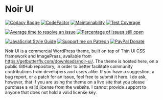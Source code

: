 # Noir UI

[![Codacy Badge](https://api.codacy.com/project/badge/Grade/5e1b27720c8f43f9b8ecbc0d3e715a38)](https://www.codacy.com/app/getButterfly/noir-ui)
[![CodeFactor](https://www.codefactor.io/repository/github/getbutterfly/noir-ui/badge)](https://www.codefactor.io/repository/github/getbutterfly/noir-ui)
[![Maintainability](https://api.codeclimate.com/v1/badges/3f8b7215818ec3e42b76/maintainability)](https://codeclimate.com/github/getButterfly/noir-ui/maintainability)
[![Test Coverage](https://api.codeclimate.com/v1/badges/3f8b7215818ec3e42b76/test_coverage)](https://codeclimate.com/github/getButterfly/noir-ui/test_coverage)

[![Average time to resolve an issue](http://isitmaintained.com/badge/resolution/getbutterfly/noir-ui.svg)](http://isitmaintained.com/project/getbutterfly/noir-ui "Average time to resolve an issue")
[![Percentage of issues still open](http://isitmaintained.com/badge/open/getbutterfly/noir-ui.svg)](http://isitmaintained.com/project/getbutterfly/noir-ui "Percentage of issues still open")

[![JavaScript Style Guide](https://img.shields.io/badge/code_style-standard-brightgreen.svg)](https://standardjs.com)
[![Support me on Patreon](http://ionicabizau.github.io/badges/patreon.svg)](https://www.patreon.com/getbutterfly)
[![PayPal Donate](http://ionicabizau.github.io/badges/paypal.svg)](https://www.paypal.me/getbutterfly/5eur)

Noir UI is a commercial WordPress theme, built on top of Thin UI CSS framework and ImagePress, available from https://getbutterfly.com/downloads/noir-ui/. The theme is hosted here, on a public GitHub repository, in order to better facilitate community contributions from developers and users alike. If you have a suggestion, a bug report, or a patch for an issue, feel free to submit it here. I do ask, however, that if you are using the theme on a live site that you please purchase a valid license from the website. I cannot provide support to anyone that does not hold a valid license key.
